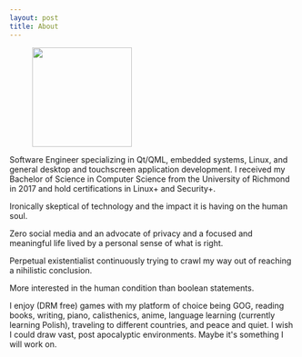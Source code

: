 ```yaml
---
layout: post
title: About
---
```


<figure>
  <img src="../img/logo-icon.jpg" align="center" width="175" height="175">
</figure> 

Software Engineer specializing in Qt/QML, embedded systems, Linux, and general desktop and touchscreen application development.  I received my Bachelor of Science in Computer Science from the University of Richmond in 2017 and hold certifications in Linux+ and Security+.

Ironically skeptical of technology and the impact it is having on the human soul.  

Zero social media and an advocate of privacy and a focused and meaningful life lived by a personal sense of what is right.

Perpetual existentialist continuously trying to crawl my way out of reaching a nihilistic conclusion.

More interested in the human condition than boolean statements.

I enjoy (DRM free) games with my platform of choice being GOG, reading books, writing, piano, calisthenics, anime, language learning (currently learning Polish), traveling to different countries, and peace and quiet.  I wish I could draw vast, post apocalyptic environments.  Maybe it's something I will work on. 

